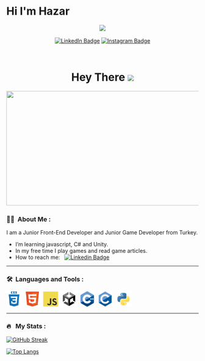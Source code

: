 # Hi I'm Hazar

<p align="center"><img src="https://media.giphy.com/media/M9gbBd9nbDrOTu1Mqx/giphy.gif" width="100"/></p>
<p align="center">
<a href="https://www.linkedin.com/in/hazar-aliyazıcıoğlu/"><img src="https://img.shields.io/badge/LinkedIn-blue?style=for-the-badge&logo=linkedin&logoColor=white" alt="LinkedIn Badge"></a>
 <a href="https://www.instagram.com/hazaraliyzcgll/"><img src="https://img.shields.io/badge/Instagram-ff0069?style=for-the-badge&logo=instagram&logoColor=white" alt="Instagram Badge"></a>
</p>
<p align="center"><img src="https://komarev.com/ghpvc/?username=hazar-aliyazicioglu&style=flat-square&color=blue" alt=""></p>

<h1 align="center">Hey There <img src="https://media.giphy.com/media/hvRJCLFzcasrR4ia7z/giphy.gif" width="40"></h1>

<p align="center"><img src="https://media.giphy.com/media/dWesBcTLavkZuG35MI/giphy.gif" width="600" height="300"  /></p>

### :man_technologist: &nbsp;About Me :

I am a Junior Front-End Developer and Junior Game Developer from Turkey.

-  I’m learning javascript, C# and Unity.
-  In my free time I play games and read game articles.
-  How to reach me: &nbsp; [![Linkedin Badge](https://img.shields.io/badge/-hazar-blue?style=flat&logo=Linkedin&logoColor=white)](https://www.linkedin.com/in/hazar-aliyazıcıoğlu)

---

### 🛠 &nbsp;Languages and Tools :

<p>
<img src="https://github.com/devicons/devicon/blob/master/icons/css3/css3-plain-wordmark.svg"  title="CSS3" alt="CSS" width="40" height="40"/>&nbsp;
<img src="https://github.com/devicons/devicon/blob/master/icons/html5/html5-original.svg" title="HTML5" alt="HTML" width="40" height="40"/>&nbsp;
<img src="https://github.com/devicons/devicon/blob/master/icons/javascript/javascript-original.svg" title="JavaScript" alt="JavaScript" width="40" height="40"/>&nbsp;
<img src="https://github.com/devicons/devicon/blob/master/icons/unity/unity-original.svg" title="Unity" **alt="Unity" width="40" height="40"/>&nbsp;
<img src="https://github.com/devicons/devicon/blob/master/icons/cplusplus/cplusplus-original.svg" title="C++" **alt="C++" width="40" height="40"/>&nbsp;
<img src="https://github.com/devicons/devicon/blob/master/icons/c/c-original.svg" title="C" **alt="C" width="40" height="40"/>&nbsp;
<img src="https://github.com/devicons/devicon/blob/master/icons/python/python-original.svg" title="Python" **alt="Python" width="40" height="40"/>&nbsp;
</p>

---

### 🔥 &nbsp; My Stats :
[![GitHub Streak](http://github-readme-streak-stats.herokuapp.com?user=HazarAliyazicioglu&theme=dark&hide_border=true&mode=weekly)](https://git.io/streak-stats)

[![Top Langs](https://github-readme-stats.vercel.app/api/top-langs/?username=HazarAliyazicioglu&layout=compact&theme=vision-friendly-dark)](https://github.com/anuraghazra/github-readme-stats)
